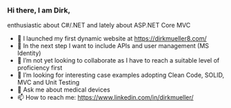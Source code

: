 ### Hi there, I am Dirk,

enthusiastic about C#/.NET and lately about ASP.NET Core MVC
- 🔭 I launched my first dynamic website at https://dirkmueller8.com/
- 🌱 In the next step I want to include APIs and user management (MS Identity) 
- 👯 I’m not yet looking to collaborate as I have to reach a suitable level of proficiency first
- 🤔 I’m looking for interesting case examples adopting Clean Code, SOLID, MVC and Unit Testing
- 💬 Ask me about medical devices
- 📫 How to reach me: https://www.linkedin.com/in/dirkmueller/
